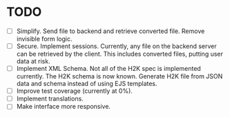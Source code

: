 # TODO

- [ ] Simplify. Send file to backend and retrieve converted file. Remove invisible form logic.
- [ ] Secure. Implement sessions. Currently, any file on the backend server can be retrieved by the client. This includes converted files, putting user data at risk.
- [ ] Implement XML Schema. Not all of the H2K spec is implemented currently. The H2K schema is now known. Generate H2K file from JSON data and schema instead of using EJS templates.
- [ ] Improve test coverage (currently at 0%).
- [ ] Implement translations.
- [ ] Make interface more responsive.